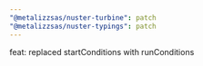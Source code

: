 ```yaml
---
"@metalizzsas/nuster-turbine": patch
"@metalizzsas/nuster-typings": patch
---
```


feat: replaced startConditions with runConditions
